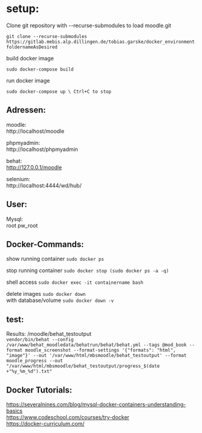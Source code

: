 # setup:
Clone git repository
with  --recurse-submodules to load moodle.git

	git clone --recurse-submodules https://gitlab.mebis.alp.dillingen.de/tobias.garske/docker_environment.git foldernameAsDesired

build docker image
	
	sudo docker-compose build

run docker image

	sudo docker-compose up \ Ctrl+C to stop



## Adressen:
moodle:<br>
http://localhost/moodle

phpmyadmin:<br>
http://localhost/phpmyadmin

behat:<br>
http://127.0.0.1/moodle

selenium:<br>
http://localhost:4444/wd/hub/


## User:
Mysql:<br>
root
pw_root


## Docker-Commands:
show running container
	`sudo docker ps`

stop running container
	`sudo docker stop (sudo docker ps -a -q)`	

shell access 
	`sudo docker exec -it containername bash`

delete images
	`sudo docker down`<br>
with database/volume
	`sudo docker down -v`	


## test:

Results: /moodle/behat_testoutput<br>
`vendor/bin/behat --config /var/www/behat_moodledata/behatrun/behat/behat.yml --tags @mod_book --format moodle_screenshot --format-settings '{"formats": "html", "image"}' --out '/var/www/html/mbsmoodle/behat_testoutput' --format moodle_progress --out "/var/www/html/mbsmoodle/behat_testoutput/progress_$(date +"%y_%m_%d").txt"`



## Docker Tutorials:
https://severalnines.com/blog/mysql-docker-containers-understanding-basics<br>
https://www.codeschool.com/courses/try-docker<br>
https://docker-curriculum.com/<br>
